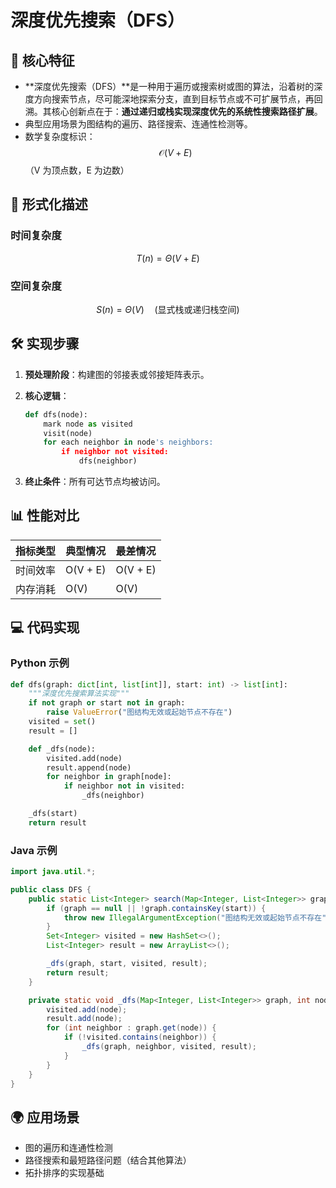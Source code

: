 
# 深度优先搜索（DFS）

## 🌟 核心特征

- **深度优先搜索（DFS）**是一种用于遍历或搜索树或图的算法，沿着树的深度方向搜索节点，尽可能深地探索分支，直到目标节点或不可扩展节点，再回溯。其核心创新点在于：**通过递归或栈实现深度优先的系统性搜索路径扩展**。
- 典型应用场景为图结构的遍历、路径搜索、连通性检测等。
- 数学复杂度标识：$$ \mathcal{O}(V + E) $$（V 为顶点数，E 为边数）

## 🧮 形式化描述

### 时间复杂度

$$
T(n) = \Theta(V + E)
$$

### 空间复杂度

$$
S(n) = \Theta(V) \quad (\text{显式栈或递归栈空间})
$$

## 🛠 实现步骤

1. **预处理阶段**：构建图的邻接表或邻接矩阵表示。
2. **核心逻辑**：

    ```python
    def dfs(node):
        mark node as visited
        visit(node)
        for each neighbor in node's neighbors:
            if neighbor not visited:
                dfs(neighbor)

    ```

3. **终止条件**：所有可达节点均被访问。

## 📊 性能对比

| 指标类型   | 典型情况 | 最差情况 |
|------------|----------|----------|
| 时间效率   | O(V + E) | O(V + E) |
| 内存消耗   | O(V)     | O(V)     |

## 💻 代码实现

### Python 示例

```python
def dfs(graph: dict[int, list[int]], start: int) -> list[int]:
    """深度优先搜索算法实现"""
    if not graph or start not in graph:
        raise ValueError("图结构无效或起始节点不存在")
    visited = set()
    result = []

    def _dfs(node):
        visited.add(node)
        result.append(node)
        for neighbor in graph[node]:
            if neighbor not in visited:
                _dfs(neighbor)

    _dfs(start)
    return result
```

### Java 示例

```java
import java.util.*;

public class DFS {
    public static List<Integer> search(Map<Integer, List<Integer>> graph, int start) {
        if (graph == null || !graph.containsKey(start)) {
            throw new IllegalArgumentException("图结构无效或起始节点不存在");
        }
        Set<Integer> visited = new HashSet<>();
        List<Integer> result = new ArrayList<>();

        _dfs(graph, start, visited, result);
        return result;
    }

    private static void _dfs(Map<Integer, List<Integer>> graph, int node, Set<Integer> visited, List<Integer> result) {
        visited.add(node);
        result.add(node);
        for (int neighbor : graph.get(node)) {
            if (!visited.contains(neighbor)) {
                _dfs(graph, neighbor, visited, result);
            }
        }
    }
}
```

## 🌍 应用场景

- 图的遍历和连通性检测
- 路径搜索和最短路径问题（结合其他算法）
- 拓扑排序的实现基础
